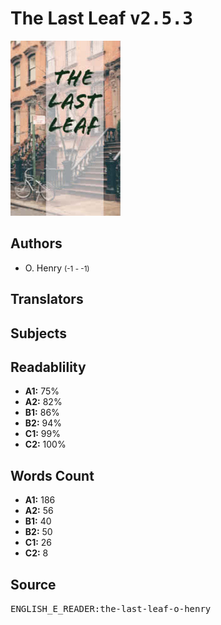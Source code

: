 # The Last Leaf <kbd>v2.5.3</kbd>

![](./cover.medium.jpg "")

## Authors


 - O. Henry <small>(-1 - -1)</small>

## Translators



## Subjects



## Readablility


 - **A1:** 75%
 - **A2:** 82%
 - **B1:** 86%
 - **B2:** 94%
 - **C1:** 99%
 - **C2:** 100%

## Words Count


 - **A1:** 186
 - **A2:** 56
 - **B1:** 40
 - **B2:** 50
 - **C1:** 26
 - **C2:** 8

## Source


<kbd>ENGLISH_E_READER:the-last-leaf-o-henry</kbd>
